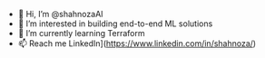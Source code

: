 - 👋 Hi, I’m @shahnozaAI
- 👀 I’m interested in building end-to-end ML solutions
- 🌱 I’m currently learning Terraform
- 📫 Reach me LinkedIn](https://www.linkedin.com/in/shahnoza/)

<!---
shahnozaAI/shahnozaAI is a ✨ special ✨ repository because its `README.md` (this file) appears on your GitHub profile.
You can click the Preview link to take a look at your changes.
--->
